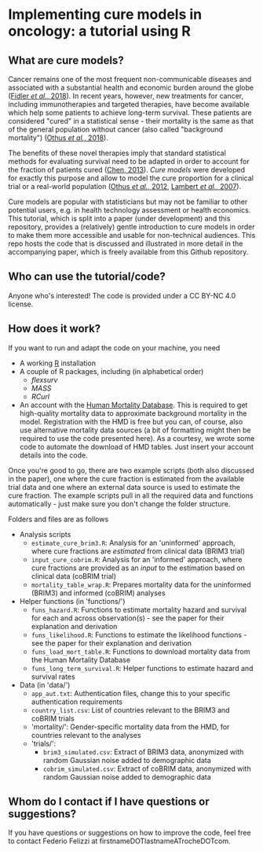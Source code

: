 Implementing cure models in oncology: a tutorial using R
====================

What are cure models?
----------

Cancer remains one of the most frequent non-communicable diseases and associated with a substantial health and economic burden around the globe ([Fidler _et al._, 2018](https://www.ncbi.nlm.nih.gov/pubmed/28669281)). In recent years, however, new treatments for cancer, including immunotherapies and targeted therapies, have become available which help some patients to achieve long-term survival. These patients are considered "cured" in a statistical sense - their mortality is the same as that of the general population without cancer (also called "background mortality") ([Othus _et al._, 2018](https://www.ncbi.nlm.nih.gov/pubmed/28408015)).

The benefits of these novel therapies imply that standard statistical methods for evaluating survival need to be adapted in order to account for the fraction of patients cured ([Chen, 2013](https://www.ncbi.nlm.nih.gov/pubmed/24829754)). *Cure models* were developed for exactly this purpose and allow to model the cure proportion for a clinical trial or a real-world population ([Othus _et al._, 2012](https://www.ncbi.nlm.nih.gov/pubmed/22675175), [Lambert _et al._, 2007](https://www.ncbi.nlm.nih.gov/pubmed/17021277)).

Cure models are popular with statisticians but may not be familiar to other potential users, e.g. in health technology assessment or health economics. This tutorial, which is split into a paper (under development) and this repository, provides a (relatively) gentle introduction to cure models in order to make them more accessible and usable for non-technical audiences. This repo hosts the code that is discussed and illustrated in more detail in the accompanying paper, which is freely available from this Github repository.

Who can use the tutorial/code?
---------

Anyone who's interested! The code is provided under a CC BY-NC 4.0 license.

How does it work?
---------
If you want to run and adapt the code on your machine, you need

+ A working [R](https://www.r-project.org/) installation
+ A couple of R packages, including (in alphabetical order)
  * _flexsurv_
  * _MASS_
  * _RCurl_
+ An account with the [Human Mortality Database](https://www.mortality.org/). This is required to get high-quality mortality data to approximate background mortality in the model. Registration with the HMD is free but you can, of course, also use alternative mortality data sources (a bit of formatting might then be required to use the code presented here). As a courtesy, we wrote some code to automate the download of HMD tables. Just insert your account details into the code.

Once you're good to go, there are two example scripts (both also discussed in the paper), one where the cure fraction is estimated from the available trial data and one where an external data source is used to estimate the cure fraction. The example scripts pull in all the required data and functions automatically - just make sure you don't change the folder structure.

Folders and files are as follows

+ Analysis scripts
  * `estimate_cure_brim3.R`: Analysis for an 'uninformed' approach, where cure fractions are *estimated* from clinical data (BRIM3 trial)
  * `input_cure_cobrim.R`: Analysis for an 'informed' approach, where cure fractions are provided as an *input* to the estimation based on clinical data (coBRIM trial)
  * `mortality_table_wrap.R`: Prepares mortality data for the uninformed (BRIM3) and informed (coBRIM) analyses
+ Helper functions (in 'functions/')
  * `funs_hazard.R`: Functions to estimate mortality hazard and survival for each and across observation(s) - see the paper for their explanation and derivation
  * `funs_likelihood.R`: Functions to estimate the likelihood functions - see the paper for their explanation and derivation
  * `funs_load_mort_table.R`: Functions to download mortality data from the Human Mortality Database
  * `funs_long_term_survival.R`: Helper functions to estimate hazard and survival rates
+ Data (in 'data/')
  * `app_aut.txt`: Authentication files, change this to your specific authentication requirements
  * `country_list.csv`: List of countries relevant to the BRIM3 and coBRIM trials
  * 'mortality/': Gender-specific mortality data from the HMD, for countries relevant to the analyses
  * 'trials/':
    - `brim3_simulated.csv`: Extract of BRIM3 data, anonymized with random Gaussian noise added to demographic data
    - `cobrim_simulated.csv`: Extract of coBRIM data, anonymized with random Gaussian noise added to demographic data

Whom do I contact if I have questions or suggestions?
---------

If you have questions or suggestions on how to improve the code, feel free to contact Federio Felizzi at firstnameDOTlastnameATrocheDOTcom.
